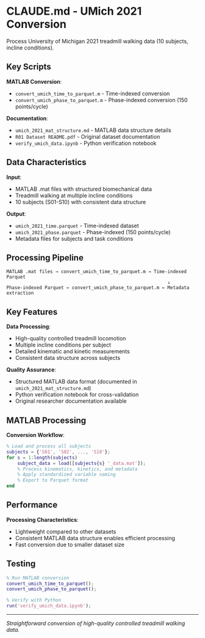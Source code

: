 # CLAUDE.md - UMich 2021 Conversion

Process University of Michigan 2021 treadmill walking data (10 subjects, incline conditions).

## Key Scripts

**MATLAB Conversion**:
- `convert_umich_time_to_parquet.m` - Time-indexed conversion
- `convert_umich_phase_to_parquet.m` - Phase-indexed conversion (150 points/cycle)

**Documentation**:
- `umich_2021_mat_structure.md` - MATLAB data structure details
- `R01 Dataset README.pdf` - Original dataset documentation
- `verify_umich_data.ipynb` - Python verification notebook

## Data Characteristics

**Input**:
- MATLAB .mat files with structured biomechanical data
- Treadmill walking at multiple incline conditions
- 10 subjects (S01-S10) with consistent data structure

**Output**:
- `umich_2021_time.parquet` - Time-indexed dataset
- `umich_2021_phase.parquet` - Phase-indexed (150 points/cycle)
- Metadata files for subjects and task conditions

## Processing Pipeline

```
MATLAB .mat files → convert_umich_time_to_parquet.m → Time-indexed Parquet
                                                           ↓
Phase-indexed Parquet ← convert_umich_phase_to_parquet.m ← Metadata extraction
```

## Key Features

**Data Processing**:
- High-quality controlled treadmill locomotion
- Multiple incline conditions per subject
- Detailed kinematic and kinetic measurements
- Consistent data structure across subjects

**Quality Assurance**:
- Structured MATLAB data format (documented in `umich_2021_mat_structure.md`)
- Python verification notebook for cross-validation
- Original researcher documentation available

## MATLAB Processing

**Conversion Workflow**:
```matlab
% Load and process all subjects
subjects = {'S01', 'S02', ..., 'S10'};
for s = 1:length(subjects)
    subject_data = load([subjects{s} '_data.mat']);
    % Process kinematics, kinetics, and metadata
    % Apply standardized variable naming
    % Export to Parquet format
end
```

## Performance

**Processing Characteristics**:
- Lightweight compared to other datasets
- Consistent MATLAB data structure enables efficient processing
- Fast conversion due to smaller dataset size

## Testing

```matlab
% Run MATLAB conversion
convert_umich_time_to_parquet();
convert_umich_phase_to_parquet();

% Verify with Python
run('verify_umich_data.ipynb');
```

---

*Straightforward conversion of high-quality controlled treadmill walking data.*